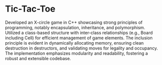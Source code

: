 # Tic-Tac-Toe
Developed an X-circle game in C++ showcasing strong principles of programming, notably encapsulation, inheritance, and polymorphism. Utilized a class-based structure with inter-class relationships (e.g., Board including Cell) for efficient management of game elements. The inclusion principle is evident in dynamically allocating memory, ensuring clean destruction in destructors, and validating moves for legality and occupancy. The implementation emphasizes modularity and readability, fostering a robust and extensible codebase.
